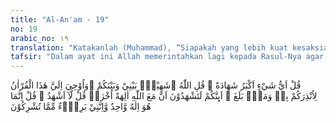 ```yaml
---
title: "Al-An'am - 19"
no: 19
arabic_no: ١٩
translation: "Katakanlah (Muhammad), “Siapakah yang lebih kuat kesaksiannya?” Katakanlah, “Allah, Dia menjadi saksi antara aku dan kamu. Al-Qur'an ini diwahyukan kepadaku agar dengan itu aku memberi peringatan kepadamu dan kepada orang yang sampai (Al-Qur'an kepadanya). Dapatkah kamu benar-benar bersaksi bahwa ada tuhan-tuhan lain bersama Allah?” Katakanlah, “Aku tidak dapat bersaksi.” Katakanlah, “Sesungguhnya hanya Dialah Tuhan Yang Maha Esa dan aku berlepas diri dari apa yang kamu persekutukan (dengan Allah).”"
tafsir: "Dalam ayat ini Allah memerintahkan lagi kepada Rasul-Nya agar menanyakan kepada orang-orang kafir Quraisy tentang syahadah (kesaksian pembuktian) yang lebih kuat yakni kesaksian yang tidak mungkin mengandung unsur kedustaan, kepalsuan atau kesalahan.\n\nSyahadah ialah keterangan yang bersumber dari pengetahuan, pengenalan dan keyakinan yang didasarkan atas penyerapan indrawi atau tanggapan pikiran dan perasaan. Perkara apakah yang akan disaksikan itu? Lalu, siapakah yang menjadi saksi, agar kesaksian itu tidak diragukan?\n\nPerkara yang diminta untuk disaksikan itu ialah kerasulan Muhammad dan keesaan Allah yang diajarkan beliau. Orang-orang kafir menolaknya. Untuk menghadapi hal ini, Allah meminta Rasul untuk bertanya, apakah kesaksian yang paling besar? Nabi Muhammad diminta untuk menjawab, bahwa kesaksian terbesar adalah kesaksian dari Allah bahwa Nabi telah beriman sedang kafir Quraisy telah ingkar. Juga bahwa mereka kemudian diminta kesaksian mereka, apakah betul ada tuhan-tuhan selain Allah. Nabi Muhammad diminta untuk menyatakan bahwa beliau tidak pernah menyaksikan hal itu. Yang disaksikannya hanyalah bahwa Tuhan itu Esa, dan beliau tidak bertanggung jawab atas kesaksian mereka. Allah telah menurunkan Al-Qur'an kepada beliau untuk memperingatkan tentang azab bagi mereka yang mendustakan kenabiannya dan ajaran yang dibawanya yang sudah diperkuat dengan kesaksian Allah. Demikian juga, Al-Qur'an itu diturunkan untuk memberikan peringatan kepada semua orang yang telah sampai Al-Qur'an itu kepada mereka. Wajiblah atas mereka untuk mengikuti Al-Qur'an sampai hari Kiamat.\n\nKesaksian Allah atas kerasulan Muhammad ialah:\n\nPertama: Kitab Al-Qur'an sebagai mukjizat yang abadi. Manusia tidak mampu menirunya baik mengenai bahasa ataupun maknanya serta isinya yang mengandung berita-berita gaib, janji kemenangan bagi Rasul dan umatnya terhadap orang-orang musyrik. Dalam Al-Qur'an itu sendiri banyak pertanyaan-pertanyaan Allah tentang kenabian dan kerasulan Muhammad.\n\nKedua: Kitab-kitab samawi seperti Taurat dan Injil yang menggambarkan tentang kelahiran Nabi Muhammad serta sifat-sifat dan tanda-tanda kenabian beliau.\n\nAdapun kesaksian Allah atas kemahaesaan-Nya dan kemahakuasaan-Nya untuk mengadakan hari kebangkitan, di samping kesaksian kitab-Nya ialah:\n\nPertama: Kejadian manusia dan alam semesta ini yang banyak di dalamnya menunjukkan bukti-bukti keesaan-Nya dan kesempurnaan sifat-sifat-Nya.\n\nKedua: Hakikat tabiat manusia yang condong untuk percaya kepada keesaan Tuhan dengan sifat-sifat-Nya yang sempurna. \n\nKemudian Allah menyuruh Rasulullah mengatakan kepada orang musyrik bahwa mereka sebenarnya mengakui adanya Tuhan lain di samping Allah dan beliau tidak akan mengakui sebagaimana pengakuan mereka. Bahkan beliau diperintahkan untuk mengatakan bahwa sesungguhnya Tuhan itu Allah Yang Maha Esa, sebagai pernyataan keyakinan yang berlawanan sepenuhnya dengan keyakinan orang musyrik dan beliau bersih dari upaya menuhankan apa yang mereka pandang sebagai sekutu Allah seperti patung, berhala atau nama-nama lain yang semakna dengan pengertian sekutu itu."
---
```

قُلْ اَيُّ شَيْءٍ اَكْبَرُ شَهَادَةً ۗ قُلِ اللّٰهُ ۗشَهِيْدٌۢ بَيْنِيْ وَبَيْنَكُمْ ۗوَاُوْحِيَ اِلَيَّ هٰذَا الْقُرْاٰنُ لِاُنْذِرَكُمْ بِهٖ وَمَنْۢ بَلَغَ ۗ اَىِٕنَّكُمْ لَتَشْهَدُوْنَ اَنَّ مَعَ اللّٰهِ اٰلِهَةً اُخْرٰىۗ  قُلْ لَّآ اَشْهَدُ ۚ قُلْ اِنَّمَا هُوَ اِلٰهٌ وَّاحِدٌ وَّاِنَّنِيْ بَرِيْۤءٌ مِّمَّا تُشْرِكُوْنَ